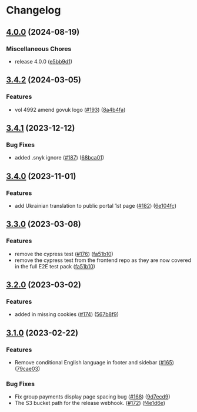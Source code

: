 # Changelog

## [4.0.0](https://github.com/dvsa/rsp-public-portal/compare/v3.4.2...v4.0.0) (2024-08-19)


### Miscellaneous Chores

* release 4.0.0 ([e5bb9d1](https://github.com/dvsa/rsp-public-portal/commit/e5bb9d1a4184d8b70ecb70bdb867ebd9afeeb89f))

## [3.4.2](https://github.com/dvsa/rsp-public-portal/compare/v3.4.1...v3.4.2) (2024-03-05)


### Features

* vol 4992 amend govuk logo ([#193](https://github.com/dvsa/rsp-public-portal/issues/193)) ([8a4b4fa](https://github.com/dvsa/rsp-public-portal/commit/8a4b4fa43385338e7a0dd0812128aa91767f81c7))

## [3.4.1](https://github.com/dvsa/rsp-public-portal/compare/v3.4.0...v3.4.1) (2023-12-12)


### Bug Fixes

* added .snyk ignore ([#187](https://github.com/dvsa/rsp-public-portal/issues/187)) ([68bca01](https://github.com/dvsa/rsp-public-portal/commit/68bca017babe7b90652686b8185524d179544a42))

## [3.4.0](https://github.com/dvsa/rsp-public-portal/compare/v3.3.0...v3.4.0) (2023-11-01)


### Features

* add Ukrainian translation to public portal 1st page ([#182](https://github.com/dvsa/rsp-public-portal/issues/182)) ([6e104fc](https://github.com/dvsa/rsp-public-portal/commit/6e104fc2735199056a5c72c0c92c0bc699c9f8bc))

## [3.3.0](https://github.com/dvsa/rsp-public-portal/compare/v3.2.0...v3.3.0) (2023-03-08)


### Features

* remove the cypress test  ([#176](https://github.com/dvsa/rsp-public-portal/issues/176)) ([fa51b10](https://github.com/dvsa/rsp-public-portal/commit/fa51b101c2d9154e75dcda945854c41dce0bcf3f))
* remove the cypress test from the frontend repo as they are now covered in the full E2E test pack ([fa51b10](https://github.com/dvsa/rsp-public-portal/commit/fa51b101c2d9154e75dcda945854c41dce0bcf3f))

## [3.2.0](https://github.com/dvsa/rsp-public-portal/compare/v3.1.0...v3.2.0) (2023-03-02)


### Features

* added in missing cookies ([#174](https://github.com/dvsa/rsp-public-portal/issues/174)) ([567b8f9](https://github.com/dvsa/rsp-public-portal/commit/567b8f957380c0a04a7f5d31ec5dd0177bf2a1d0))

## [3.1.0](https://github.com/dvsa/rsp-public-portal/compare/v3.0.0...v3.1.0) (2023-02-22)


### Features

* Remove conditional English language in footer and sidebar ([#165](https://github.com/dvsa/rsp-public-portal/issues/165)) ([79cae03](https://github.com/dvsa/rsp-public-portal/commit/79cae03b26e636a010ca92e26910a7a98f32f6c4))


### Bug Fixes

* Fix group payments display page spacing bug ([#168](https://github.com/dvsa/rsp-public-portal/issues/168)) ([9d7ecd9](https://github.com/dvsa/rsp-public-portal/commit/9d7ecd98e93a61d530bc215315d7e328e83422f0))
* The S3 bucket path for the release webhook.  ([#172](https://github.com/dvsa/rsp-public-portal/issues/172)) ([f4e1d6e](https://github.com/dvsa/rsp-public-portal/commit/f4e1d6ec908d5788f2dc6b6da048375ffdbca970))

